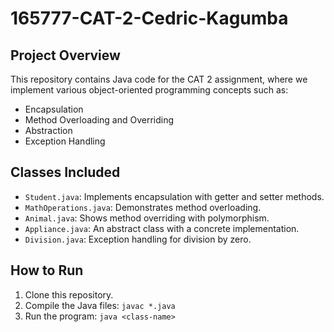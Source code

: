 # 165777-CAT-2-Cedric-Kagumba


## Project Overview
This repository contains Java code for the CAT 2 assignment, where we implement various object-oriented programming concepts such as:
- Encapsulation
- Method Overloading and Overriding
- Abstraction
- Exception Handling

## Classes Included
- `Student.java`: Implements encapsulation with getter and setter methods.
- `MathOperations.java`: Demonstrates method overloading.
- `Animal.java`: Shows method overriding with polymorphism.
- `Appliance.java`: An abstract class with a concrete implementation.
- `Division.java`: Exception handling for division by zero.

## How to Run
1. Clone this repository.
2. Compile the Java files: `javac *.java`
3. Run the program: `java <class-name>`



